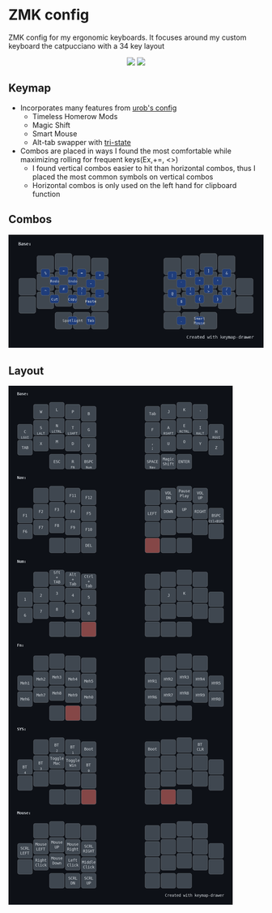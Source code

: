 #  ZMK config
ZMK config for my ergonomic keyboards. It focuses around my custom keyboard the catpucciano with a 34 key layout 

<p align="center">
  <img src="assets/catpucciano/new/IMG_8434.png" width="45%" />
  <img src="assets/catpucciano/new/IMG_8432.png" width="45%" />
</p>

## Keymap 
- Incorporates many features from [urob's config](https://github.com/urob/zmk-config)
    - Timeless Homerow Mods
    - Magic Shift
    - Smart Mouse
    - Alt-tab swapper with [tri-state](https://github.com/dhruvinsh/zmk-tri-state)
- Combos are placed in ways I found the most comfortable while maximizing rolling for frequent keys(Ex,+=, <>)
    - I found vertical combos easier to hit than horizontal combos, thus I placed the most common symbols on vertical combos 
    - Horizontal combos is only used on the left hand for clipboard function


## Combos
![](assets/combos.png)

## Layout
![](assets/my_keymap.png)
